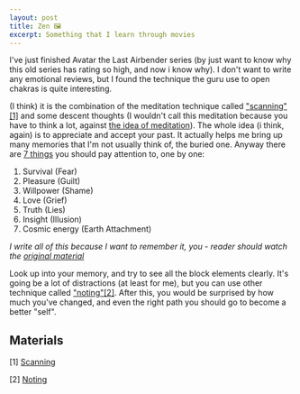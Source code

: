 ```yaml
---
layout: post
title: Zen 🖼
excerpt: Something that I learn through movies
---
```


I've just finished Avatar the Last Airbender series (by just want to know why this old series has rating so high, and now i know why). I don't want to write any emotional reviews, but I found the technique the guru use to open chakras is quite interesting. 

(I think) it is the combination of the meditation technique called <a href="#" class="tooltip-toggle" aria-label="In simple, you scan to feel every part of your body" tabindex="0">"scanning"[1]</a> and some descent thoughts (I wouldn't call this meditation because you have to think a lot, against <a href="#" class="tooltip-toggle" aria-label="You're supposed to watch the thoughts" tabindex="0">the idea of meditation</a>). The whole idea (i think, again) is to appreciate and accept your past. It actually helps me bring up many memories that I'm not usually think of, the buried one. Anyway there are <a href="#" class="tooltip-toggle" aria-label="Pool of energy (Emotional muck)" tabindex="0">7 things</a> you should pay attention to, one by one:
1. Survival (Fear)
2. Pleasure (Guilt)
3. Willpower (Shame)
4. Love (Grief)
5. Truth (Lies)
6. Insight (Illusion)
7. Cosmic energy (Earth Attachment)

_I write all of this because I want to remember it, you - reader should watch the [original material](https://www.youtube.com/watch?v=cH-HT9WCtiQ)_

Look up into your memory, and try to see all the block elements clearly. It's going be a lot of distractions (at least for me), but you can use other technique called <a href="#" class="tooltip-toggle" aria-label="In simple, you come back to the focus objective after wandering around" tabindex="0">"noting"[2]</a>. After this, you would be surprised by how much you've changed, and even the right path you should go to become a better "self".

## Materials
[1] [Scanning](https://www.headspace.com/meditation/body-scan)

[2] [Noting](https://www.youtube.com/watch?v=FjI9v-VYwZY)